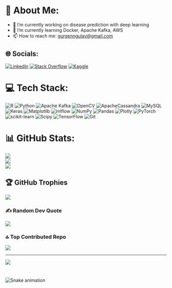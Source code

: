 # 💫 About Me:
- 🔭 I’m currently working on disease prediction with deep learning<br>
- 🌱 I’m currently learning Docker, Apache Kafka, AWS<br>
- 📫 How to reach me: gurgenngulay@gmail.com<br>


## 🌐 Socials:
[![LinkedIn](https://img.shields.io/badge/LinkedIn-%230077B5.svg?logo=linkedin&logoColor=white)](https://www.linkedin.com/in/gulaygurgen/) [![Stack Overflow](https://img.shields.io/badge/-Stackoverflow-FE7A16?logo=stack-overflow&logoColor=white)](https://stackoverflow.com/users/26546501/g%c3%bclay-g%c3%bcrgen?tab=profile) [![Kaggle](https://img.shields.io/badge/Kaggle-turquoise?style=plastic&logoSize=width%3D%2275%22%20height%3D%2220)](https://www.kaggle.com/gulaygurgen)


# 💻 Tech Stack:
![R](https://img.shields.io/badge/r-%23276DC3.svg?style=plastic&logo=r&logoColor=white) ![Python](https://img.shields.io/badge/python-3670A0?style=plastic&logo=python&logoColor=ffdd54) ![Apache Kafka](https://img.shields.io/badge/Apache%20Kafka-000?style=plastic&logo=apachekafka) ![OpenCV](https://img.shields.io/badge/opencv-%23white.svg?style=plastic&logo=opencv&logoColor=white) ![ApacheCassandra](https://img.shields.io/badge/cassandra-%231287B1.svg?style=plastic&logo=apache-cassandra&logoColor=white) ![MySQL](https://img.shields.io/badge/mysql-4479A1.svg?style=plastic&logo=mysql&logoColor=white) ![Keras](https://img.shields.io/badge/Keras-%23D00000.svg?style=plastic&logo=Keras&logoColor=white) ![Matplotlib](https://img.shields.io/badge/Matplotlib-%23ffffff.svg?style=plastic&logo=Matplotlib&logoColor=black) ![mlflow](https://img.shields.io/badge/mlflow-%23d9ead3.svg?style=plastic&logo=numpy&logoColor=blue) ![NumPy](https://img.shields.io/badge/numpy-%23013243.svg?style=plastic&logo=numpy&logoColor=white) ![Pandas](https://img.shields.io/badge/pandas-%23150458.svg?style=plastic&logo=pandas&logoColor=white) ![Plotly](https://img.shields.io/badge/Plotly-%233F4F75.svg?style=plastic&logo=plotly&logoColor=white) ![PyTorch](https://img.shields.io/badge/PyTorch-%23EE4C2C.svg?style=plastic&logo=PyTorch&logoColor=white) ![scikit-learn](https://img.shields.io/badge/scikit--learn-%23F7931E.svg?style=plastic&logo=scikit-learn&logoColor=white) ![Scipy](https://img.shields.io/badge/SciPy-%230C55A5.svg?style=plastic&logo=scipy&logoColor=%white) ![TensorFlow](https://img.shields.io/badge/TensorFlow-%23FF6F00.svg?style=plastic&logo=TensorFlow&logoColor=white) ![Git](https://img.shields.io/badge/git-%23F05033.svg?style=plastic&logo=git&logoColor=white)
# 📊 GitHub Stats:
![](https://github-readme-stats.vercel.app/api?username=GurgenGulay&theme=tokyonight&hide_border=false&include_all_commits=true&count_private=true)<br/>
![](https://github-readme-streak-stats.herokuapp.com/?user=GurgenGulay&theme=tokyonight&hide_border=false)<br/>
![](https://github-readme-stats.vercel.app/api/top-langs/?username=GurgenGulay&theme=tokyonight&hide_border=false&include_all_commits=true&count_private=true&layout=compact)

## 🏆 GitHub Trophies
![](https://github-profile-trophy.vercel.app/?username=GurgenGulay&theme=tokyonight&no-frame=true&no-bg=true&margin-w=4)

### ✍️ Random Dev Quote
![](https://quotes-github-readme.vercel.app/api?type=horizontal&theme=tokyonight)

### 🔝 Top Contributed Repo
![](https://github-contributor-stats.vercel.app/api?username=GurgenGulay&limit=5&theme=tokyonight&combine_all_yearly_contributions=true)

---
[![](https://visitcount.itsvg.in/api?id=GurgenGulay&icon=0&color=12)](https://visitcount.itsvg.in)

<!-- Proudly created with GPRM ( https://gprm.itsvg.in ) -->

###

<br clear="both">

<img src="https://raw.githubusercontent.com/GurgenGulay/GurgenGulay/output/snake.svg" alt="Snake animation" />

###
